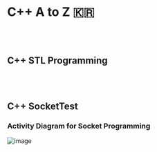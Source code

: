 # C++ A to Z 🇰🇷

<br/>

<br/>

## C++ STL Programming

<br/>

<br/>

## C++ SocketTest

### Activity Diagram for Socket Programming

![image](https://user-images.githubusercontent.com/41619898/67725601-454ebc80-fa26-11e9-968d-5e70bca08a5c.png)